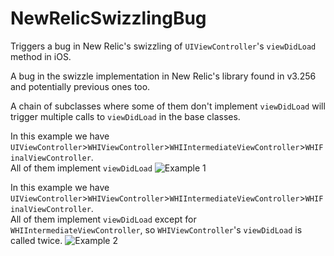 NewRelicSwizzlingBug
====================

Triggers a bug in New Relic's swizzling of `UIViewController`'s `viewDidLoad` method in iOS.

A bug in the swizzle implementation in New Relic's library found in v3.256 and potentially previous ones too.

A chain of subclasses where some of them don't implement `viewDidLoad` will trigger multiple calls to `viewDidLoad` in the base classes.

In this example we have `UIViewController`>`WHIViewController`>`WHIIntermediateViewController`>`WHIFinalViewController`.<br>
All of them implement `viewDidLoad`
![Example 1](http://f.cl.ly/items/1S3C2H432A39021Z2u3h/Screen%20Shot%202014-03-18%20at%2012.17.01%20PM.png)

In this example we have `UIViewController`>`WHIViewController`>`WHIIntermediateViewController`>`WHIFinalViewController`.<br>
All of them implement `viewDidLoad` except for `WHIIntermediateViewController`, so `WHIViewController`'s `viewDidLoad` is called twice.
![Example 2](http://f.cl.ly/items/313X2H2n3z0j1A3k150b/Screen%20Shot%202014-03-18%20at%2012.17.29%20PM.png)
